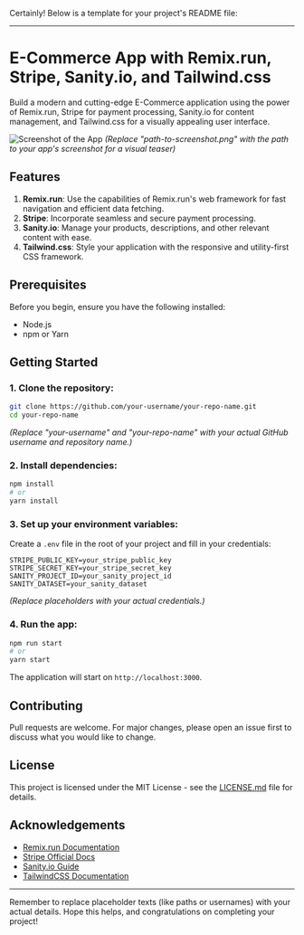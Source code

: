 Certainly! Below is a template for your project's README file:

---

# E-Commerce App with Remix.run, Stripe, Sanity.io, and Tailwind.css

Build a modern and cutting-edge E-Commerce application using the power of Remix.run, Stripe for payment processing, Sanity.io for content management, and Tailwind.css for a visually appealing user interface.

![Screenshot of the App](path-to-screenshot.png) _(Replace "path-to-screenshot.png" with the path to your app's screenshot for a visual teaser)_

## Features

1. **Remix.run**: Use the capabilities of Remix.run's web framework for fast navigation and efficient data fetching.
2. **Stripe**: Incorporate seamless and secure payment processing.
3. **Sanity.io**: Manage your products, descriptions, and other relevant content with ease.
4. **Tailwind.css**: Style your application with the responsive and utility-first CSS framework.

## Prerequisites

Before you begin, ensure you have the following installed:

- Node.js
- npm or Yarn

## Getting Started

### 1. Clone the repository:

```bash
git clone https://github.com/your-username/your-repo-name.git
cd your-repo-name
```

_(Replace "your-username" and "your-repo-name" with your actual GitHub username and repository name.)_

### 2. Install dependencies:

```bash
npm install
# or
yarn install
```

### 3. Set up your environment variables:

Create a `.env` file in the root of your project and fill in your credentials:

```
STRIPE_PUBLIC_KEY=your_stripe_public_key
STRIPE_SECRET_KEY=your_stripe_secret_key
SANITY_PROJECT_ID=your_sanity_project_id
SANITY_DATASET=your_sanity_dataset
```

_(Replace placeholders with your actual credentials.)_

### 4. Run the app:

```bash
npm run start
# or
yarn start
```

The application will start on `http://localhost:3000`.

## Contributing

Pull requests are welcome. For major changes, please open an issue first to discuss what you would like to change.

## License

This project is licensed under the MIT License - see the [LICENSE.md](LICENSE.md) file for details.

## Acknowledgements

- [Remix.run Documentation](https://remix.run/docs)
- [Stripe Official Docs](https://stripe.com/docs)
- [Sanity.io Guide](https://www.sanity.io/docs)
- [TailwindCSS Documentation](https://tailwindcss.com/docs)

---

Remember to replace placeholder texts (like paths or usernames) with your actual details. Hope this helps, and congratulations on completing your project!
